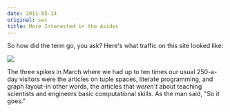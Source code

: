 ```yaml
---
date: 2011-05-14
original: swc
title: More Interested in the Asides
---
```

<p>So how did the term go, you ask?  Here's what traffic on this site looked like:</p>
<p><img src="@root/files/2011/05/temp.png" class="centered"></p>
<p>The three spikes in March where we had up to ten times our usual 250-a-day visitors were the articles on tuple spaces, literate programming, and graph layout–in other words, the articles that <em>weren't</em> about teaching scientists and engineers basic computational skills. As the man said, "So it goes."</p>
